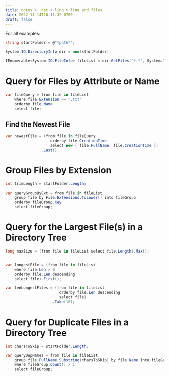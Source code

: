 ```yaml
---
title: notes > .net > linq > linq and files
date: 2022-11-14T20:11:32-0700
draft: false
---
```

For all examples:
```cs
string startFolder = @"*path*";

System.IO.DirectoryInfo dir = new(startFolder);

IEnumerable<System.IO.FileInfo> fileList = dir.GetFiles("*.*", System.IO.SearchOption.AllDirectories);
```

# Query for Files by Attribute or Name
```cs
var fileQuery = from file in fileList
    where file.Extension == ".txt"
    orderby file.Name
    select file;
```

## Find the Newest File
```cs
var newestFile = (from file in fileQuery
                    orderby file.CreationTime
                    select new { file.FullName, file.CreationTime })
                .Last();
```

# Group Files by Extension
```cs
int trimLength = startFolder.Length;

var queryGroupByExt = from file in fileList
    group file by File.Extensions.ToLower() into fileGroup
    orderby fileGroup.Key
    select fileGroup;
```

# Query for the Largest File(s) in a Directory Tree
```cs
long maxSize = (from file in fileList select file.Length).Max();


var longestFile = (from file in fileList
    where file.Len > 0
    orderby file.Len descending
    select file).First();

var tenLongestFiles = (from file in fileList
                        orderby file.Len descending
                        select file)
                     .Take(10);
```

# Query for Duplicate Files in a Directory Tree
```cs
int charsToSkip = startFolder.Length;

var queryDupNames = from file in fileList
    group file.FullName.Substring(charsToSkip) by file.Name into fileGroup
    where fileGroup.Count() > 1
    select fileGroup;
```
